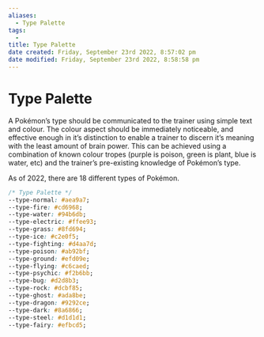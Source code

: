 ```yaml
---
aliases:
  - Type Palette
tags:
  - 
title: Type Palette
date created: Friday, September 23rd 2022, 8:57:02 pm
date modified: Friday, September 23rd 2022, 8:58:58 pm
---
```


# Type Palette

A Pokémon’s type should be communicated to the trainer using simple text and colour. The colour aspect should be immediately noticeable, and effective enough in it’s distinction to enable a trainer to discern it’s meaning with the least amount of brain power. This can be achieved using a combination of known colour tropes (purple is poison, green is plant, blue is water, etc) and the trainer’s pre-existing knowledge of Pokémon’s type.

As of 2022, there are 18 different types of Pokémon.

```css
/* Type Palette */
--type-normal: #aea9a7;
--type-fire: #cd6968;
--type-water: #94b6db;
--type-electric: #ffee93;
--type-grass: #8fd694;
--type-ice: #c2e0f5;
--type-fighting: #d4aa7d;
--type-poison: #ab92bf;
--type-ground: #efd09e;
--type-flying: #c6caed;
--type-psychic: #f2b6bb;
--type-bug: #d2d8b3;
--type-rock: #dcbf85;
--type-ghost: #ada8be;
--type-dragon: #9292ce;
--type-dark: #8a6866;
--type-steel: #d1d1d1;
--type-fairy: #efbcd5;
```
